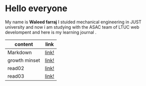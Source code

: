 # Hello everyone 
 My name is **Waleed farraj** I stuided mechanical engineering in JUST university
 and now i am studying with the ASAC team of LTUC web develompent and here is my learning journal .

 content       |   link      
 --------------|---------------
 Markdown      |[link!]()
 growth minset |[link!](https://waleedfarraj.github.io/learning-journal/growth_mindset)
 read02        |[link!](https://waleedfarraj.github.io/learning-journal/read02)
 read03        |[link!](https://waleedfarraj.github.io/learning-journal/read03)


